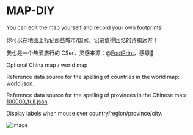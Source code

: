 # MAP-DIY
You can edit the map yourself and record your own footprints!

你可以在地图上标记那些城市/国家，记录值得回忆的诗和远方！

我也是一个热爱旅行的 CSer，灵感来源：@[FootPrint](https://github.com/muyuuuu/FootPrint)，感恩🙏

Optional China map / world map

Reference data source for the spelling of countries in the world map: [world.json](https://raw.githubusercontent.com/apache/echarts-website/asf-site/examples/data/asset/geo/world.json).

Reference data source for the spelling of provinces in the Chinese map: [100000_full.json](https://geo.datav.aliyun.com/areas_v3/bound/100000_full.json).

Display labels when mouse over country/region/province/city.

![image](https://github.com/user-attachments/assets/45290541-2227-4986-9f94-f2d22374099d)
